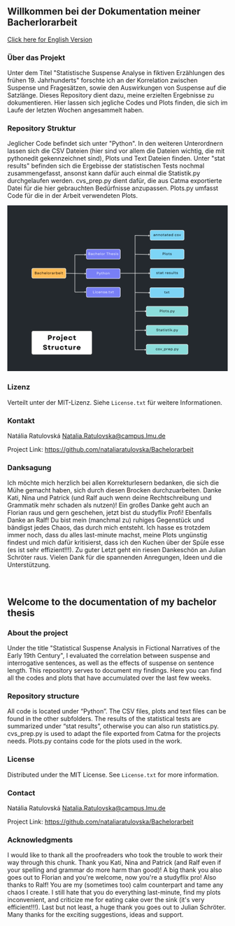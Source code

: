 ## Willkommen bei der Dokumentation meiner Bacherlorarbeit

<p align="left"><a href="#readme-english">Click here for English Version</a></p>

### Über das Projekt
Unter dem Titel "Statistische Suspense Analyse in fiktiven Erzählungen des frühen 19. Jahrhunderts" forschte ich an der Korrelation zwischen Suspense und Fragesätzen, sowie den Auswirkungen von Suspense auf die Satzlänge.
Dieses Repository dient dazu, meine erzielten Ergebnisse zu dokumentieren. Hier lassen sich jegliche Codes und Plots finden, die sich im Laufe der letzten Wochen angesammelt haben.

### Repository Struktur
Jeglicher Code befindet sich unter "Python". In den weiteren Unterordnern lassen sich die CSV Dateien (hier sind vor allem die Dateien wichtig, die mit pythonedit gekennzeichnet sind), Plots und Text Dateien finden.
Unter "stat results" befinden sich die Ergebisse der statistischen Tests nochmal zusammengefasst, ansonst kann dafür auch einmal die Statistik.py durchgelaufen werden.
cvs_prep.py dient dafür, die aus Catma exportierte Datei für die hier gebrauchten Bedürfnisse anzupassen. Plots.py umfasst Code für die in der Arbeit verwendeten Plots.

![Dateistruktur](Python/Plots/flowchart%20project.png)


### Lizenz
Verteilt unter der MIT-Lizenz. Siehe `License.txt` für weitere Informationen.

### Kontakt
Natália Ratulovská
Natalia.Ratulovska@campus.lmu.de

Project Link: https://github.com/nataliaratulovska/Bachelorarbeit

### Danksagung
Ich möchte mich herzlich bei allen Korrekturlesern bedanken, die sich die Mühe gemacht haben, sich durch diesen Brocken durchzuarbeiten.
Danke Kati, Nina und Patrick (und Ralf auch wenn deine Rechtschreibung und Grammatik mehr schaden als nutzen)!
Ein großes Danke geht auch an Florian raus und gern geschehen, jetzt bist du studyflix Profi!
Ebenfalls Danke an Ralf! Du bist mein (manchmal zu) ruhiges Gegenstück und bändigst jedes Chaos, das durch mich entsteht. Ich hasse es trotzdem immer noch, dass du alles last-minute machst, meine Plots ungünstig findest und mich dafür kritisierst, dass ich den Kuchen über der Spüle esse (es ist sehr effizient!!!).
Zu guter Letzt geht ein riesen Dankeschön an Julian Schröter raus. Vielen Dank für die spannenden Anregungen, Ideen und die Unterstützung.
\
\
\
<a name="readme-english"></a>
## Welcome to the documentation of my bachelor thesis


### About the project
Under the title "Statistical Suspense Analysis in Fictional Narratives of the Early 19th Century", I evaluated the correlation between suspense and interrogative sentences, as well as the effects of suspense on sentence length.
This repository serves to document my findings. Here you can find all the codes and plots that have accumulated over the last few weeks.

### Repository structure
All code is located under “Python”. The CSV files, plots and text files can be found in the other subfolders. The results of the statistical tests are summarized under “stat results”, otherwise you can also run statistics.py. cvs_prep.py is used to adapt the file exported from Catma for the projects needs. Plots.py contains code for the plots used in the work.

### License
Distributed under the MIT License. See `License.txt` for more information.

### Contact
Natália Ratulovská
Natalia.Ratulovska@campus.lmu.de

Project Link: https://github.com/nataliaratulovska/Bachelorarbeit

### Acknowledgments
I would like to thank all the proofreaders who took the trouble to work their way through this chunk.
Thank you Kati, Nina and Patrick (and Ralf even if your spelling and grammar do more harm than good)!
A big thank you also goes out to Florian and you're welcome, now you're a studyflix pro!
Also thanks to Ralf! You are my (sometimes too) calm counterpart and tame any chaos I create. I still hate that you do everything last-minute, find my plots inconvenient, and criticize me for eating cake over the sink (it's very efficient!!!).
Last but not least, a huge thank you goes out to Julian Schröter. Many thanks for the exciting suggestions, ideas and support.
